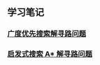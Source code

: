 ## 学习笔记

### [广度优先搜索解寻路问题](https://github.com/gardonlee/Frontend-04-Template/blob/master/Week_02/index.html)

### [启发式搜索 A* 解寻路问题](https://github.com/gardonlee/Frontend-04-Template/blob/master/Week_02/find-path/index2.html)
